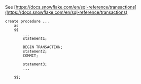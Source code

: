 See [https://docs.snowflake.com/en/sql-reference/transactions](https://docs.snowflake.com/en/sql-reference/transactions)
```
create procedure ...
    as
    $$
        ...
        statement1;

        BEGIN TRANSACTION;
        statement2;
        COMMIT;

        statement3;
        ...

    $$;
```
